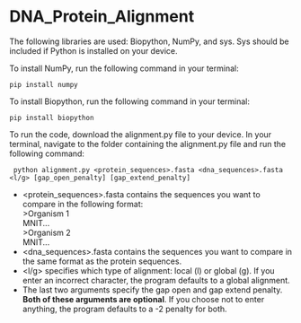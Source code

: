 # DNA_Protein_Alignment

The following libraries are used: Biopython, NumPy, and sys. Sys should be included if Python is installed on your device.

To install NumPy, run the following command in your terminal:
```
pip install numpy
```

To install Biopython, run the following command in your terminal:
```
pip install biopython
```

To run the code, download the alignment.py file to your device. In your terminal, navigate to the folder containing the alignment.py file and run the following command:
```
 python alignment.py <protein_sequences>.fasta <dna_sequences>.fasta <l/g> [gap_open_penalty] [gap_extend_penalty]
```
- <protein_sequences>.fasta contains the sequences you want to compare in the following format: <br>
  \>Organism 1 <br>
  MNIT...<br>
  \>Organism 2 <br>
  MNIT...
- <dna_sequences>.fasta contains the sequences you want to compare in the same format as the protein sequences.
- <l/g> specifies which type of alignment: local (l) or global (g). If you enter an incorrect character, the program defaults to a global alignment.
- The last two arguments specify the gap open and gap extend penalty. <b>Both of these arguments are optional</b>. If you choose not to enter anything, the program defaults to a -2 penalty for both.
  
